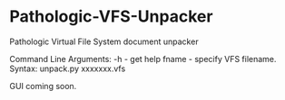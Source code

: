 # Pathologic-VFS-Unpacker
Pathologic Virtual File System document unpacker

Command Line Arguments:
-h - get help
fname - specify VFS filename.
Syntax: 
unpack.py xxxxxxx.vfs

GUI coming soon.
